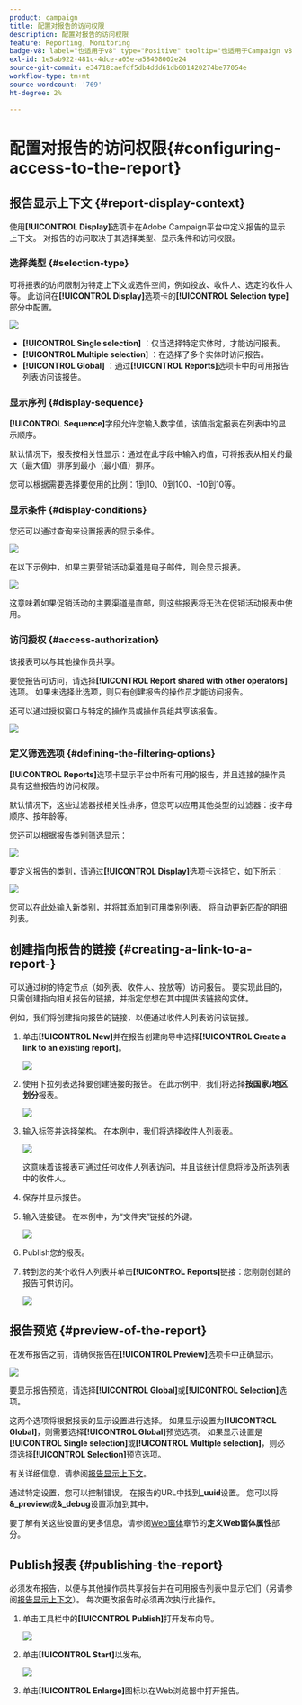 ```yaml
---
product: campaign
title: 配置对报告的访问权限
description: 配置对报告的访问权限
feature: Reporting, Monitoring
badge-v8: label="也适用于v8" type="Positive" tooltip="也适用于Campaign v8"
exl-id: 1e5ab922-481c-4dce-a05e-a58408002e24
source-git-commit: e34718caefdf5db4ddd61db601420274be77054e
workflow-type: tm+mt
source-wordcount: '769'
ht-degree: 2%

---
```


# 配置对报告的访问权限{#configuring-access-to-the-report}



## 报告显示上下文 {#report-display-context}

使用&#x200B;**[!UICONTROL Display]**&#x200B;选项卡在Adobe Campaign平台中定义报告的显示上下文。 对报告的访问取决于其选择类型、显示条件和访问权限。

### 选择类型 {#selection-type}

可将报表的访问限制为特定上下文或选件空间，例如投放、收件人、选定的收件人等。 此访问在&#x200B;**[!UICONTROL Display]**&#x200B;选项卡的&#x200B;**[!UICONTROL Selection type]**&#x200B;部分中配置。

![](assets/s_ncs_advuser_report_visibility_4.png)

* **[!UICONTROL Single selection]** ：仅当选择特定实体时，才能访问报表。
* **[!UICONTROL Multiple selection]** ：在选择了多个实体时访问报告。
* **[!UICONTROL Global]** ：通过&#x200B;**[!UICONTROL Reports]**&#x200B;选项卡中的可用报告列表访问该报告。

### 显示序列  {#display-sequence}

**[!UICONTROL Sequence]**&#x200B;字段允许您输入数字值，该值指定报表在列表中的显示顺序。

默认情况下，报表按相关性显示：通过在此字段中输入的值，可将报表从相关的最大（最大值）排序到最小（最小值）排序。

您可以根据需要选择要使用的比例：1到10、0到100、-10到10等。

### 显示条件 {#display-conditions}

您还可以通过查询来设置报表的显示条件。

![](assets/s_ncs_advuser_report_visibility_5.png)

在以下示例中，如果主要营销活动渠道是电子邮件，则会显示报表。

![](assets/s_ncs_advuser_report_visibility_6.png)

这意味着如果促销活动的主要渠道是直邮，则这些报表将无法在促销活动报表中使用。

### 访问授权 {#access-authorization}

该报表可以与其他操作员共享。

要使报告可访问，请选择&#x200B;**[!UICONTROL Report shared with other operators]**&#x200B;选项。 如果未选择此选项，则只有创建报告的操作员才能访问报告。

还可以通过授权窗口与特定的操作员或操作员组共享该报告。

![](assets/s_ncs_advuser_report_visibility_8.png)

### 定义筛选选项 {#defining-the-filtering-options}

**[!UICONTROL Reports]**&#x200B;选项卡显示平台中所有可用的报告，并且连接的操作员具有这些报告的访问权限。

默认情况下，这些过滤器按相关性排序，但您可以应用其他类型的过滤器：按字母顺序、按年龄等。

您还可以根据报告类别筛选显示：

![](assets/report_ovv_select_type.png)

要定义报告的类别，请通过&#x200B;**[!UICONTROL Display]**&#x200B;选项卡选择它，如下所示：

![](assets/report_select_category.png)

您可以在此处输入新类别，并将其添加到可用类别列表。 将自动更新匹配的明细列表。

## 创建指向报告的链接 {#creating-a-link-to-a-report-}

可以通过树的特定节点（如列表、收件人、投放等）访问报告。 要实现此目的，只需创建指向相关报告的链接，并指定您想在其中提供该链接的实体。

例如，我们将创建指向报告的链接，以便通过收件人列表访问该链接。

1. 单击&#x200B;**[!UICONTROL New]**&#x200B;并在报告创建向导中选择&#x200B;**[!UICONTROL Create a link to an existing report]**。

   ![](assets/s_ncs_advuser_report_wizard_link_01.png)

1. 使用下拉列表选择要创建链接的报告。 在此示例中，我们将选择&#x200B;**按国家/地区划分**&#x200B;报表。

   ![](assets/s_ncs_advuser_report_wizard_link_02.png)

1. 输入标签并选择架构。 在本例中，我们将选择收件人列表表。

   ![](assets/s_ncs_advuser_report_wizard_link_03.png)

   这意味着该报表可通过任何收件人列表访问，并且该统计信息将涉及所选列表中的收件人。

1. 保存并显示报告。
1. 输入链接键。 在本例中，为“文件夹”链接的外键。

   ![](assets/s_ncs_advuser_report_wizard_link_04.png)

1. Publish您的报表。
1. 转到您的某个收件人列表并单击&#x200B;**[!UICONTROL Reports]**&#x200B;链接：您刚刚创建的报告可供访问。

   ![](assets/s_ncs_advuser_report_wizard_link_05.png)

## 报告预览 {#preview-of-the-report}

在发布报告之前，请确保报告在&#x200B;**[!UICONTROL Preview]**&#x200B;选项卡中正确显示。

![](assets/s_ncs_advuser_report_preview_01.png)

要显示报告预览，请选择&#x200B;**[!UICONTROL Global]**&#x200B;或&#x200B;**[!UICONTROL Selection]**&#x200B;选项。

这两个选项将根据报表的显示设置进行选择。 如果显示设置为&#x200B;**[!UICONTROL Global]**，则需要选择&#x200B;**[!UICONTROL Global]**&#x200B;预览选项。 如果显示设置是&#x200B;**[!UICONTROL Single selection]**&#x200B;或&#x200B;**[!UICONTROL Multiple selection]**，则必须选择&#x200B;**[!UICONTROL Selection]**&#x200B;预览选项。

有关详细信息，请参阅[报告显示上下文](#report-display-context)。

通过特定设置，您可以控制错误。 在报告的URL中找到&#x200B;**_uuid**&#x200B;设置。 您可以将&#x200B;**&amp;_preview**&#x200B;或&#x200B;**&amp;_debug**&#x200B;设置添加到其中。

要了解有关这些设置的更多信息，请参阅[Web窗体](../../web/using/about-web-forms.md)章节的&#x200B;**定义Web窗体属性**&#x200B;部分。

## Publish报表 {#publishing-the-report}

必须发布报告，以便与其他操作员共享报告并在可用报告列表中显示它们（另请参阅[报告显示上下文](#report-display-context)）。 每次更改报告时必须再次执行此操作。

1. 单击工具栏中的&#x200B;**[!UICONTROL Publish]**&#x200B;打开发布向导。

   ![](assets/s_ncs_advuser_report_publish_01.png)

1. 单击&#x200B;**[!UICONTROL Start]**&#x200B;以发布。

   ![](assets/s_ncs_advuser_report_publish_02.png)

1. 单击&#x200B;**[!UICONTROL Enlarge]**&#x200B;图标以在Web浏览器中打开报告。
